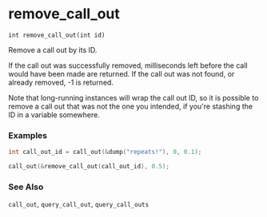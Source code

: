 # remove_call_out

`int remove_call_out(int id)`

Remove a call out by its ID.

If the call out was successfully removed, milliseconds left before the call
would have been made are returned. If the call out was not found, or already removed,
-1 is returned.

Note that long-running instances will wrap the call out ID, so it is possible
to remove a call out that was not the one you intended, if you're
stashing the ID in a variable somewhere.

### Examples

```c
int call_out_id = call_out(&dump("repeats!"), 0, 0.1);

call_out(&remove_call_out(call_out_id), 0.5);
```

### See Also

`call_out`, `query_call_out`, `query_call_outs`